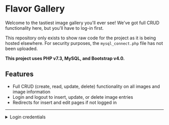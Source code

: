 # Flavor Gallery
Welcome to the tastiest image gallery you'll ever see! We've got full CRUD functionality here, but you'll have to log-in first.


This repository only exists to show raw code for the project as it is being hosted elsewhere. For security purposes, the `mysql_connect.php` file has not been uploaded.


**This project uses PHP v7.3, MySQL, and Bootstrap v4.0.**


## Features
* Full CRUD (create, read, update, delete) functionality on all images and image information
* Login and logout to insert, update, or delete image entries
* Redirects for insert and edit pages if not logged in

---

<details>
<summary>Login credentials</summary>
<br>
username: *galleryadmin*

password: *securepw*
</details>

